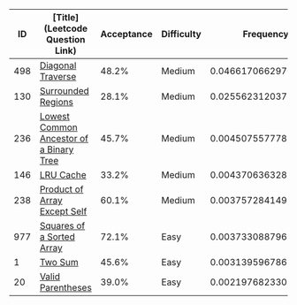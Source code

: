 |ID|[Title](Leetcode Question Link)|Acceptance|Difficulty|Frequency|
|----|-----|----|---|---|
|498|[Diagonal Traverse]( https://leetcode.com/problems/diagonal-traverse)|48.2%|Medium|0.046617066297050695|
|130|[Surrounded Regions]( https://leetcode.com/problems/surrounded-regions)|28.1%|Medium|0.02556231203780306|
|236|[Lowest Common Ancestor of a Binary Tree]( https://leetcode.com/problems/lowest-common-ancestor-of-a-binary-tree)|45.7%|Medium|0.004507557778555423|
|146|[LRU Cache]( https://leetcode.com/problems/lru-cache)|33.2%|Medium|0.004370636328108912|
|238|[Product of Array Except Self]( https://leetcode.com/problems/product-of-array-except-self)|60.1%|Medium|0.003757284149658983|
|977|[Squares of a Sorted Array]( https://leetcode.com/problems/squares-of-a-sorted-array)|72.1%|Easy|0.003733088796375401|
|1|[Two Sum]( https://leetcode.com/problems/two-sum)|45.6%|Easy|0.003139596786381058|
|20|[Valid Parentheses]( https://leetcode.com/problems/valid-parentheses)|39.0%|Easy|0.002197682330605871|
